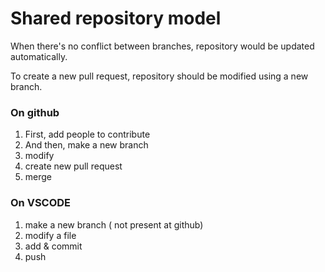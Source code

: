 # Shared repository model

When there's no conflict between branches, repository would be updated automatically.

To create a new pull request, repository should be modified using a new branch.

### On github
1. First, add people to contribute
2. And then, make a new branch
3. modify
4. create new pull request
5. merge

### On VSCODE
1. make a new branch ( not present at github)
2. modify a file
3. add & commit
4. push